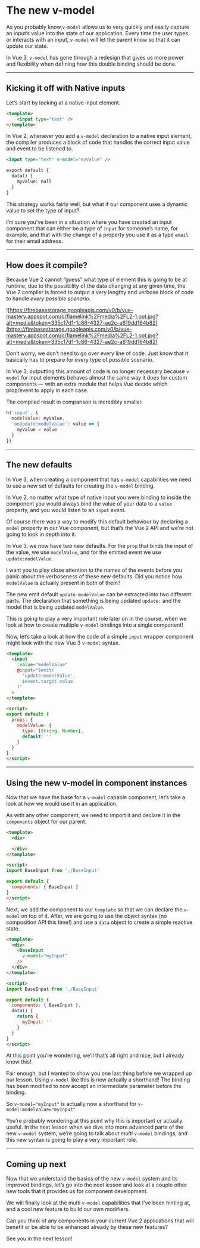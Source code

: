 # The new v-model

As you probably know,`v-model` allows us to very quickly and easily capture an input’s value into the state of our application. Every time the user types or interacts with an input, `v-model` will let the parent know so that it can update our state.

In Vue 3, `v-model` has gone through a redesign that gives us more power and flexibility when defining how this double binding should be done.

---

## Kicking it off with Native inputs

Let’s start by looking at a native input element.

```html
<template>
	<input type="text" />
</template>

```

In Vue 2, whenever you add a `v-model` declaration to a native input element, the compiler produces a block of code that handles the correct input value and event to be listened to.

```html
<input type="text" v-model="myValue" />

export default {
  data() {
    myValue: null
  }
}

```

This strategy works fairly well, but what if our component uses a dynamic value to set the type of input?

I’m sure you’ve been in a situation where you have created an input component that can either be a type of `input` for someone’s name, for example, and that with the change of a property you use it as a type `email` for their email address.

---

## How does it compile?

Because Vue 2 cannot “guess” what type of element this is going to be at runtime, due to the possibility of the data changing at any given time, the Vue 2 compiler is forced to output a very lengthy and verbose block of code to handle _every possible scenario_.

![https://firebasestorage.googleapis.com/v0/b/vue-mastery.appspot.com/o/flamelink%2Fmedia%2FL2-1.opt.jpg?alt=media&token=335c17d1-1c86-4327-ae2c-a619dd164b82](https://firebasestorage.googleapis.com/v0/b/vue-mastery.appspot.com/o/flamelink%2Fmedia%2FL2-1.opt.jpg?alt=media&token=335c17d1-1c86-4327-ae2c-a619dd164b82)

Don’t worry, we don’t need to go over every line of code. Just know that it basically has to prepare for every type of possible scenario.

In Vue 3, outputting this amount of code is no longer necessary because `v-model` for input elements behaves almost the same way it does for custom components — with an extra module that helps Vue decide which prop/event to apply in each case.

The compiled result in comparison is incredibly smaller.

```javascript
h('input', {
  modelValue: myValue,
  'onUpdate:modelValue': value => {
    myValue = value
  }
})

```

---

## The new defaults

In Vue 3, when creating a component that has `v-model` capabilities we need to use a new set of defaults for creating the `v-model` binding.

In Vue 2, no matter what type of native input you were binding to inside the component you would always bind the value of your data to a `value` property, and you would listen to an `input` event.

Of course there was a way to modify this default behaviour by declaring a `model` property in our Vue component, but that’s the Vue 2 API and we’re not going to look in depth into it.

In Vue 3, we now have two new defaults. For the `prop` that binds the input of the value, we use `modelValue`, and for the emitted event we use `update:modelValue`.

I want you to play close attention to the names of the events before you panic about the verboseness of these new defaults. Did you notice how `modelValue` is actually present in both of them?

The new emit default `update:modelValue` can be extracted into two different parts. The declaration that something is being updated `update:` and the model that is being updated `modelValue`.

This is going to play a very important role later on in the course, when we look at how to create multiple `v-model` bindings into a single component!

Now, let’s take a look at how the code of a simple `input` wrapper component might look with the new Vue 3 `v-model` syntax.

```html
<template>
  <input
    :value="modelValue"
    @input="$emit(
      'update:modelValue', 
      $event.target.value
    )"
  >
</template>

<script>
export default {
  props: {
    modelValue: {
      type: [String, Number],
      default: ''
    }
  }
}
</script>

```

---

## Using the new v-model in component instances

Now that we have the base for a `v-model` capable component, let’s take a look at how we would use it in an application.

As with any other component, we need to import it and declare it in the `components` object for our parent.

```html
<template>
  <div>

  </div>
</template>

<script>
import BaseInput from './BaseInput'

export default {
  components: { BaseInput }
}
</script>

```

Next, we add the component to our `template` so that we can declare the `v-model` on top of it. After, we are going to use the object syntax (no composition API this time!) and use a `data` object to create a simple reactive state.

```html
<template>
  <div>
    <BaseInput 
      v-model="myInput"
    />
  </div>
</template>

<script>
import BaseInput from './BaseInput'

export default {
  components: { BaseInput },
  data() {
    return {
      myInput: ''
    }
  }
}
</script>

```

At this point you’re wondering, we’ll that’s all right and nice, but I already know this!

Fair enough, but I wanted to show you one last thing before we wrapped up our lesson. Using `v-model` like this is now actually a shorthand! The binding has been modified to now accept an intermediate parameter before the binding.

So `v-model="myInput"` is actually now a shorthand for `v-model:modelValue="myInput"`

You’re probably wondering at this point why this is important or actually useful. In the next lesson when we dive into more advanced parts of the new `v-model` system, we’re going to talk about _multi_ `v-model` bindings, and this new syntax is going to play a very important role.

---

## Coming up next

Now that we understand the basics of the new `v-model` system and its improved bindings, let’s go into the next lesson and look at a couple other new tools that it provides us for component development.

We will finally look at the multi `v-model` capabilities that I’ve been hinting at, and a cool new feature to build our own modifiers.

Can you think of any components in your current Vue 2 applications that will benefit or be able to be enhanced already by these new features?

See you in the next lesson!